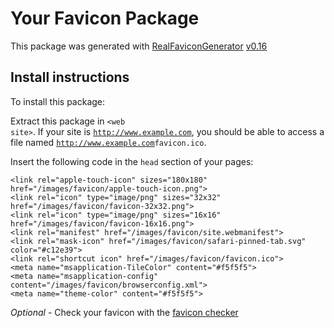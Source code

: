 # Your Favicon Package

This package was generated with [RealFaviconGenerator](https://realfavicongenerator.net/) [v0.16](https://realfavicongenerator.net/change_log#v0.16)

## Install instructions

To install this package:

Extract this package in <code>&lt;web site&gt;<?php echo /images/favicon/ ?></code>. If your site is <code>http://www.example.com</code>, you should be able to access a file named <code>http://www.example.com<?php echo /images/favicon/ ?>favicon.ico</code>.

Insert the following code in the `head` section of your pages:

    <link rel="apple-touch-icon" sizes="180x180" href="/images/favicon/apple-touch-icon.png">
    <link rel="icon" type="image/png" sizes="32x32" href="/images/favicon/favicon-32x32.png">
    <link rel="icon" type="image/png" sizes="16x16" href="/images/favicon/favicon-16x16.png">
    <link rel="manifest" href="/images/favicon/site.webmanifest">
    <link rel="mask-icon" href="/images/favicon/safari-pinned-tab.svg" color="#c12e39">
    <link rel="shortcut icon" href="/images/favicon/favicon.ico">
    <meta name="msapplication-TileColor" content="#f5f5f5">
    <meta name="msapplication-config" content="/images/favicon/browserconfig.xml">
    <meta name="theme-color" content="#f5f5f5">

*Optional* - Check your favicon with the [favicon checker](https://realfavicongenerator.net/favicon_checker)